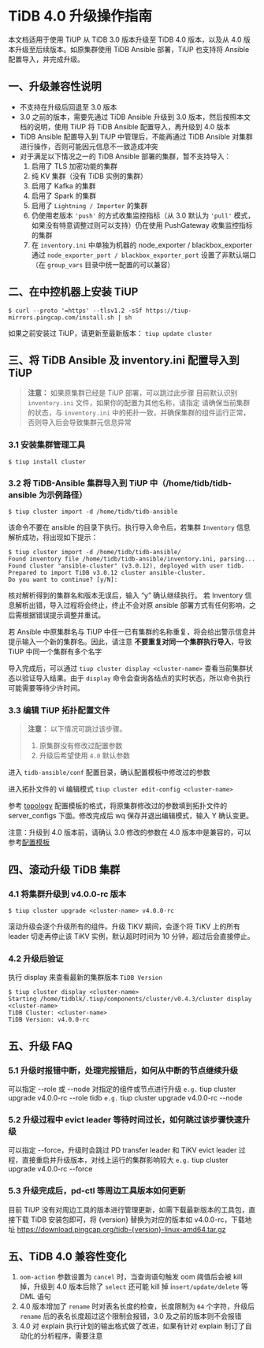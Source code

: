 # TiDB 4.0 升级操作指南

本文档适用于使用 TiUP 从 TiDB 3.0 版本升级至 TiDB 4.0 版本，以及从 4.0 版本升级至后续版本。如原集群使用 TiDB Ansible 部署，TiUP 也支持将 Ansible 配置导入，并完成升级。

## 一、升级兼容性说明

- 不支持在升级后回退至 3.0 版本
- 3.0 之前的版本，需要先通过 TiDB Ansible 升级到 3.0 版本，然后按照本文档的说明，使用 TiUP 将 TiDB Ansible 配置导入，再升级到 4.0 版本
- TiDB Ansible 配置导入到 TiUP 中管理后，不能再通过 TiDB Ansible 对集群进行操作，否则可能因元信息不一致造成冲突
- 对于满足以下情况之一的 TiDB Ansible 部署的集群，暂不支持导入：
  1. 启用了 TLS 加密功能的集群
  2. 纯 KV 集群（没有 TiDB 实例的集群）
  3. 启用了 Kafka 的集群
  4. 启用了 Spark 的集群
  5. 启用了 `Lightning / Importer` 的集群
  6. 仍使用老版本  `'push'` 的方式收集监控指标（从 3.0 默认为 `'pull'` 模式，如果没有特意调整过则可以支持）仍在使用 PushGateway 收集监控指标的集群
  7. 在 `inventory.ini` 中单独为机器的 node_exporter / blackbox_exporter 通过 `node_exporter_port / blackbox_exporter_port` 设置了非默认端口（在 `group_vars` 目录中统一配置的可以兼容）

## 二、在中控机器上安装 TiUP
```
$ curl --proto '=https' --tlsv1.2 -sSf https://tiup-mirrors.pingcap.com/install.sh | sh
```
如果之前安装过 TiUP，请更新至最新版本：
`tiup update cluster`

## 三、将 TiDB Ansible 及 inventory.ini 配置导入到 TiUP

> **注意：**
> 如果原集群已经是 TiUP 部署，可以跳过此步骤
> 目前默认识别 `inventory.ini` 文件，如果你的配置为其他名称，请指定
> 请确保当前集群的状态，与 `inventory.ini` 中的拓扑一致，并确保集群的组件运行正常，否则导入后会导致集群元信息异常

### 3.1 安装集群管理工具
`$ tiup install cluster`

### 3.2 将 TiDB-Ansible 集群导入到 TiUP 中（/home/tidb/tidb-ansible 为示例路径）
`$ tiup cluster import -d /home/tidb/tidb-ansible`

该命令不要在 ansible 的目录下执行。执行导入命令后，若集群 `Inventory` 信息解析成功，将出现如下提示：

```
$ tiup cluster import -d /home/tidb/tidb-ansible/
Found inventory file /home/tidb/tidb-ansible/inventory.ini, parsing...
Found cluster "ansible-cluster" (v3.0.12), deployed with user tidb.
Prepared to import TiDB v3.0.12 cluster ansible-cluster.
Do you want to continue? [y/N]:
```

核对解析得到的集群名和版本无误后，输入 “y” 确认继续执行。
若 Inventory 信息解析出错，导入过程将会终止，终止不会对原 ansible 部署方式有任何影响，之后需根据错误提示调整并重试。

若 Ansible 中原集群名与 TiUP 中任一已有集群的名称重复，将会给出警示信息并提示输入一个新的集群名。因此，请注意 **不要重复对同一个集群执行导入**，导致 TiUP 中同一个集群有多个名字

导入完成后，可以通过 `tiup cluster display <cluster-name>` 查看当前集群状态以验证导入结果。由于 `display` 命令会查询各结点的实时状态，所以命令执行可能需要等待少许时间。

### 3.3 编辑 TiUP 拓扑配置文件

> **注意：**
> 以下情况可跳过该步骤。
>   1. 原集群没有修改过配置参数
>   2. 升级后希望使用 `4.0` 默认参数

进入 `tidb-ansible/conf` 配置目录，确认配置模板中修改过的参数

进入拓扑文件的 vi 编辑模式
`tiup cluster edit-config <cluster-name>`

参考 [topology](https://github.com/pingcap-incubator/tiops/blob/master/topology.example.yaml) 配置模板的格式，将原集群修改过的参数填到拓扑文件的 server_configs 下面。修改完成后 wq 保存并退出编辑模式，输入 Y 确认变更。

注意：升级到 4.0 版本前，请确认 3.0 修改的参数在 4.0 版本中是兼容的，可以参考[配置模板](https://pingcap.com/docs-cn/dev/reference/configuration/tikv-server/configuration-file/)

## 四、滚动升级 TiDB 集群
### 4.1 将集群升级到 v4.0.0-rc 版本
`$ tiup cluster upgrade <cluster-name> v4.0.0-rc`

滚动升级会逐个升级所有的组件。升级 TiKV 期间，会逐个将 TiKV 上的所有 leader 切走再停止该 TiKV 实例，默认超时时间为 10 分钟，超过后会直接停止。

### 4.2 升级后验证
执行 display 来查看最新的集群版本 `TiDB Version`
```
$ tiup cluster display <cluster-name>
Starting /home/tidblk/.tiup/components/cluster/v0.4.3/cluster display <cluster-name>
TiDB Cluster: <cluster-name>
TiDB Version: v4.0.0-rc
```

## 五、升级 FAQ
### 5.1 升级时报错中断，处理完报错后，如何从中断的节点继续升级
可以指定 --role 或 --node 对指定的组件或节点进行升级
`e.g.` tiup cluster upgrade <cluster-name> v4.0.0-rc --role tidb
`e.g.` tiup cluster upgrade <cluster-name> v4.0.0-rc --node <ID>

### 5.2 升级过程中 evict leader 等待时间过长，如何跳过该步骤快速升级
可以指定 --force，升级时会跳过 PD transfer leader 和 TiKV evict leader 过程，直接重启并升级版本，对线上运行的集群影响较大
`e.g.` tiup cluster upgrade <cluster-name> v4.0.0-rc --force

### 5.3 升级完成后，pd-ctl 等周边工具版本如何更新
目前 TiUP 没有对周边工具的版本进行管理更新，如需下载最新版本的工具包，直接下载 TiDB 安装包即可，将 {version} 替换为对应的版本如 v4.0.0-rc，下载地址 https://download.pingcap.org/tidb-{version}-linux-amd64.tar.gz

## 五、TiDB 4.0 兼容性变化
1. `oom-action` 参数设置为 `cancel` 时，当查询语句触发 oom 阈值后会被 kill 掉，升级到 4.0 版本后除了 `select` 还可能 kill 掉 i`nsert/update/delete` 等 DML 语句
2. 4.0 版本增加了 `rename` 时对表名长度的检查，长度限制为 `64` 个字符，升级后 `rename` 后的表名长度超过这个限制会报错，3.0 及之前的版本则不会报错
3. 4.0 对 explain 执行计划的输出格式做了改进，如果有针对 explain 制订了自动化的分析程序，需要注意

